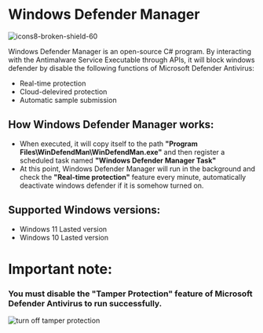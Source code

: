 # Windows Defender Manager

![icons8-broken-shield-60](https://github.com/user-attachments/assets/124b4218-6acd-45ea-ad0a-983d2c7c3670)

Windows Defender Manager is an open-source C# program. By interacting with the Antimalware Service Executable through APIs, it will block windows defender by disable the following functions of Microsoft Defender Antivirus:

- Real-time protection
- Cloud-delevired protection
- Automatic sample submission

## How Windows Defender Manager works:

- When executed, it will copy itself to the path **"Program Files\WinDefendMan\WinDefendMan.exe"** and then register a scheduled task named **"Windows Defender Manager Task"**
- At this point, Windows Defender Manager will run in the background and check the **"Real-time protection"** feature every minute, automatically deactivate windows defender if it is somehow turned on.

## Supported Windows versions:

- Windows 11 Lasted version
- Windows 10 Lasted version

# Important note:

### You must disable the "Tamper Protection" feature of Microsoft Defender Antivirus to run successfully.


![turn off tamper protection](https://github.com/user-attachments/assets/93e03f79-f77e-4e8d-9de5-1a547cfb23ed)
